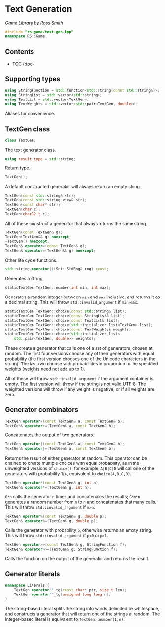 # Text Generation

_[Game Library by Ross Smith](index.html)_

```c++
#include "rs-game/text-gen.hpp"
namespace RS::Game;
```

## Contents

* TOC
{:toc}

## Supporting types

```c++
using StringFunction = std::function<std::string(const std::string&)>;
using StringList = std::vector<std::string>;
using TextList = std::vector<TextGen>;
using TextWeights = std::vector<std::pair<TextGen, double>>;
```

Aliases for convenience.

## TextGen class

```c++
class TextGen;
```

The text generator class.

```c++
using result_type = std::string;
```

Return type.

```c++
TextGen();
```

A default constructed generator will always return an empty string.

```c++
TextGen(const std::string& str);
TextGen(const std::string_view& str);
TextGen(const char* str);
TextGen(char c);
TextGen(char32_t c);
```

All of these construct a generator that always returns the same string.

```c++
TextGen(const TextGen& g);
TextGen(TextGen&& g) noexcept;
~TextGen() noexcept;
TextGen& operator=(const TextGen& g);
TextGen& operator=(TextGen&& g) noexcept;
```

Other life cycle functions.

```c++
std::string operator()(Sci::StdRng& rng) const;
```

Generates a string.

```c++
staticTextGen TextGen::number(int min, int max);
```

Generates a random integer between `min` and `max` inclusive, and returns it
as a decimal string. This will throw `std::invalid_argument` if `min>max`.

```c++
staticTextGen TextGen::choice(const std::string& list);
staticTextGen TextGen::choice(const StringList& list);
staticTextGen TextGen::choice(const TextList& list);
staticTextGen TextGen::choice(std::initializer_list<TextGen> list);
staticTextGen TextGen::choice(const TextWeights& weights);
staticTextGen TextGen::choice(std::initializer_list<
    std::pair<TextGen, double>> weights);
```

These create a generator that calls one of a set of generators, chosen at
random. The first four versions choose any of their generators with equal
probability (the first version chooses one of the Unicode characters in the
string). The last two choose with probabilities in proportion to the
specified weights (weights need not add up to 1).

All of these will throw `std::invalid_argument` if the argument container is
empty. The first version will throw if the string is not valid UTF-8. The
weighted versions will throw if any weight is negative, or if all weights are
zero.

## Generator combinators

```c++
TextGen operator+(const TextGen& a, const TextGen& b);
TextGen& operator+=(TextGen& a, const TextGen& b);
```

Concatenates the output of two generators.

```c++
TextGen operator|(const TextGen& a, const TextGen& b);
TextGen& operator|=(TextGen& a, const TextGen& b);
```

Returns the result of either generator at random. This operator can be chained
to create multiple choices with equal probability, as in the unweighted
versions of `choice()`; for example, `A|B|C|D` will call one of the generators
with probability 1/4, equivalent to `choice(A,B,C,D)`.

```c++
TextGen operator*(const TextGen& g, int n);
TextGen& operator*=(TextGen& g, int n);
```

`G*n` calls the generator `n` times and concatenates the results; `G*m*n`
generates a random number from `m` to `n` and concatenates that many calls.
This will throw `std::invalid_argument` if `m>n`.

```c++
TextGen operator%(const TextGen& g, double p);
TextGen& operator%=(TextGen& g, double p);
```

Calls the generator with probability `p`, otherwise returns an empty string.
This will throw `std::invalid_argument` if `p<0` or `p>1`.

```c++
TextGen operator>>(const TextGen& g, StringFunction f);
TextGen& operator>>=(TextGen& g, StringFunction f);
```

Calls the function on the output of the generator and returns the result.

## Generator literals

```c++
namespace Literals {
    TextGen operator""_tg(const char* ptr, size_t len);
    TextGen operator""_tg(unsigned long long n);
}
```

The string-based literal splits the string into words delimited by whitespace,
and constructs a generator that will return one of the strings at random. The
integer-based literal is equivalent to `TextGen::number(1,n)`.
